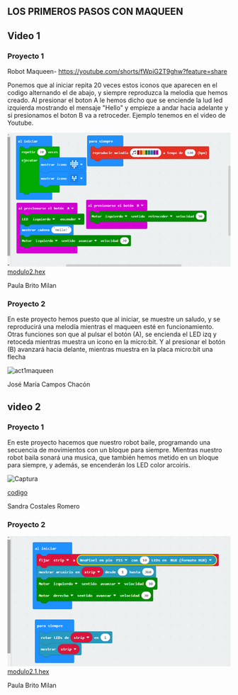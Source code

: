 ## LOS PRIMEROS PASOS CON MAQUEEN

## Video 1

### Proyecto 1

Robot Maqueen- https://youtube.com/shorts/fWpiG2T9ghw?feature=share

Ponemos que al iniciar repita 20 veces estos iconos que aparecen en el codigo alternando el de abajo, y siempre reproduzca la melodia que hemos creado. Al presionar el boton A le hemos dicho que se enciende la lud led izquierda mostrando el mensaje "Hello" y empieze a andar hacia adelante y si presionamos el boton B va a retroceder.
Ejemplo tenemos en el video de Youtube.

![image](MODULO2.PNG)
 [modulo2.hex](macqueen.hex)
 
Paula Brito Milan

### Proyecto 2

En este proyecto hemos puesto que al iniciar, se muestre un saludo, y se reproducirá una melodía mientras el maqueen esté en funcionamiento. Otras funciones son que al pulsar el botón (A), se encienda el LED izq y retoceda mientras muestra un icono en la micro:bit. Y al presionar el botón (B) avanzará hacia delante, mientras muestra en la placa micro:bit una flecha

![act1maqueen](https://user-images.githubusercontent.com/114906855/208051636-259f396f-52e9-4129-908a-779fa3de813c.png)


José María Campos Chacón

## video 2

### Proyecto 1

En este proyecto hacemos que nuestro robot baile, programando una secuencia de movimientos con un bloque para siempre. Mientras nuestro robot baila sonará una musica, que también hemos metido en un bloque para siempre, y además, se encenderán los LED color arcoiris. 


![Captura](https://user-images.githubusercontent.com/114906778/208055241-0e2cad49-08f7-423a-b3b8-8e37188ba175.PNG)



[codigo](microbit-Robot-final.hex)

Sandra Costales Romero
### Proyecto 2

![image](MODULO2.1.PNG)
 [modulo2.1.hex](MAQUEEN21.hex)

Paula Brito Milan
